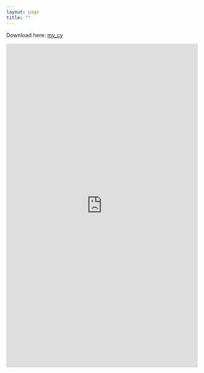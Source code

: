 ```yaml
---
layout: page
title: ""
---
```


Download here: <a href="https://abdgafartunde.github.io/CV.pdf">my_cv</a>

<embed src="https://abdgafartunde.github.io/CV.pdf" width="100%" height="850px"/>
